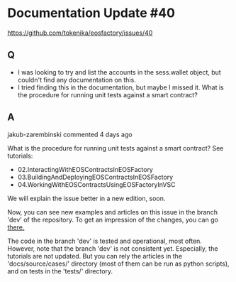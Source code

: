 # Documentation Update #40

https://github.com/tokenika/eosfactory/issues/40

## Q 

* I was looking to try and list the accounts in the sess.wallet object, but 
couldn't find any documentation on this.
* I tried finding this in the documentation, but maybe I missed it. What is the 
procedure for running unit tests against a smart contract?

## A

jakub-zarembinski commented 4 days ago

What is the procedure for running unit tests against a smart contract? 
See tutorials:

* 02.InteractingWithEOSContractsInEOSFactory
* 03.BuildingAndDeployingEOSContractsInEOSFactory
* 04.WorkingWithEOSContractsUsingEOSFactoryInVSC

We will explain the issue better in a new edition, soon.

Now, you can see new examples and articles on this issue in the branch 'dev' of 
the repository. To get an impression of the changes, you can go <a href="https://rawgit.com/tokenika/eosfactory/dev/docs/build/html/index.html">there.</a>


The code in the branch 'dev' is tested and operational, most often. However, note 
that the branch 'dev' is not consistent yet. Especially, the tutorials are not
updated. But you can rely the articles in the 'docs/source/cases/' directory 
(most of them can be run as python scripts), and on tests in the 'tests/' 
directory.
